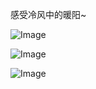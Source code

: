 感受冷风中的暖阳~


![Image](https://github.com/user-attachments/assets/2ddb44ce-f65c-447b-bd39-b90e3fb3681a)

![Image](https://github.com/user-attachments/assets/4470df43-0bb4-47bc-8b11-74f1f452addf)

![Image](https://github.com/user-attachments/assets/b68bd244-8b7b-4e4a-b071-5d6872c8a441)

